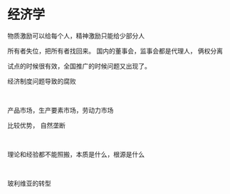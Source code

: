 # 经济学

物质激励可以给每个人，精神激励只能给少部分人

所有者失位，把所有者找回来。  国内的董事会，监事会都是代理人， 俩权分离

试点的时候很有效，全国推广的时候问题又出现了。

经济制度问题导致的腐败

‍

产品市场，生产要素市场，劳动力市场

比较优势， 自然垄断

‍

理论和经验都不能照搬，本质是什么，根源是什么

‍

玻利维亚的转型
